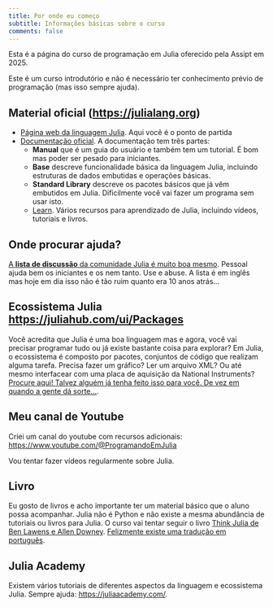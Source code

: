 ```yaml
---
title: Por onde eu começo
subtitle: Informações básicas sobre o curso
comments: false
---
```


Esta é a página do curso de programação em Julia oferecido pela Assipt em 2025. 

Este é um curso introdutório e não é necessário ter conhecimento prévio de programação (mas isso sempre ajuda).


## Material oficial (<https://julialang.org>)

 * [Página web da linguagem Julia](https://julialang.org). Aqui você é o ponto de partida
 * [Documentação oficial](https://docs.julialang.org). A documentação tem três partes: 
   - **Manual** que é um guia do usuário e também tem um tutorial. É bom mas poder ser pesado para iniciantes. 
   - **Base** descreve funcionalidade básica da linguagem Julia, incluindo estruturas de dados embutidas e operações básicas.
   - **Standard Library** descreve os pacotes básicos que já vêm embutidos em Julia. Dificilmente você vai fazer um programa sem usar isto. 
   - [Learn](https://julialang.org/learning). Vários recursos para aprendizado de Julia, incluindo vídeos, tutoriais e livros.

## Onde procurar ajuda? 

[A **lista de discussão** da comunidade Julia é muito boa mesmo](https://discourse.julialang.org). Pessoal ajuda bem os iniciantes e os nem tanto. Use e abuse. A lista é em inglês mas hoje em dia isso não é tão ruim quanto era 10 anos atrás...

## Ecossistema Julia <https://juliahub.com/ui/Packages>

Você acredita que Julia é uma boa linguagem mas e agora, você vai precisar programar tudo ou já existe bastante coisa para explorar? Em Julia, o ecossistema é composto por pacotes, conjuntos de código que realizam alguma tarefa. Precisa fazer um gráfico? Ler um arquivo XML? Ou até mesmo interfacear com uma placa de aquisição da National Instruments?  [Procure aqui! Talvez alguém já tenha feito isso para você. De vez em quando a gente dá sorte...](https://juliahub.com/ui/Packages).

## Meu canal de Youtube

Criei um canal do youtube com recursos adicionais: <https://www.youtube.com/@ProgramandoEmJulia>

Vou tentar fazer vídeos regularmente sobre Julia. 

## Livro

Eu gosto de livros e acho importante ter um material básico que o aluno possa acompanhar. Julia não é Python e não existe a mesma abundância de tutoriais ou livros para Julia. O curso vai tentar seguir o livro [Think Julia de Ben Lawens e Allen Downey](https://benlauwens.github.io/ThinkJulia.jl/latest/book.html). [Felizmente existe uma tradução em português](https://juliaintro.github.io/JuliaIntroBR.jl/index.html).



## Julia Academy

Existem vários tutoriais de diferentes aspectos da linguagem e ecossistema Julia. Sempre ajuda: <https://juliaacademy.com/>.




